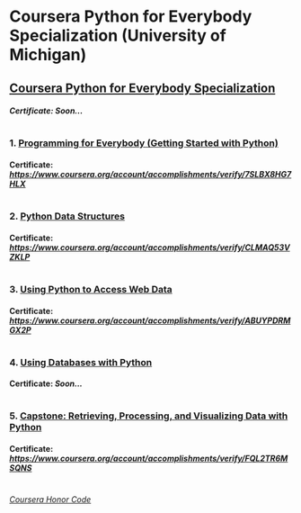 # Coursera Python for Everybody Specialization (University of Michigan)


## [Coursera Python for Everybody Specialization](https://www.coursera.org/specializations/python)
####    *Certificate:* _Soon..._
#

### 1. [Programming for Everybody (Getting Started with Python)](https://www.coursera.org/learn/python)

####    **Certificate:** _https://www.coursera.org/account/accomplishments/verify/7SLBX8HG7HLX_
#
### 2. [Python Data Structures](https://www.coursera.org/learn/python-data)

####    **Certificate:** _https://www.coursera.org/account/accomplishments/verify/CLMAQ53VZKLP_
#   
### 3. [Using Python to Access Web Data](https://www.coursera.org/learn/python-network-data)

####    **Certificate:** _https://www.coursera.org/account/accomplishments/verify/ABUYPDRMGX2P_
#   
### 4. [Using Databases with Python](https://www.coursera.org/learn/python-databases)

####    **Certificate:** _Soon..._
#
### 5. [Capstone: Retrieving, Processing, and Visualizing Data with Python](https://www.coursera.org/learn/python-data-visualization)

####    **Certificate:** _https://www.coursera.org/account/accomplishments/verify/FQL2TR6MSQNS_
#


[*Coursera Honor Code*](https://www.coursera.support/s/article/209818863-Coursera-Honor-Code?language=en_US)
